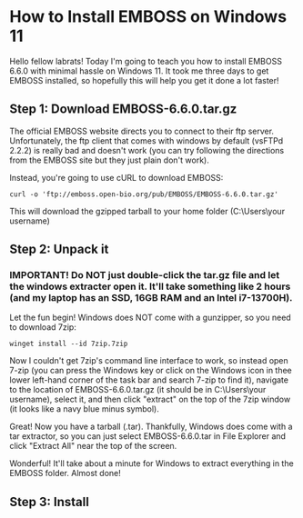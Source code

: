 # How to Install EMBOSS on Windows 11

Hello fellow labrats!  Today I'm going to teach you how to install EMBOSS 6.6.0 with minimal hassle on Windows 11.  It took me 
three days to get EMBOSS installed, so hopefully this will help you get it done a lot faster!

## Step 1: Download EMBOSS-6.6.0.tar.gz

The official EMBOSS website directs you to connect to their ftp server.  Unfortunately, the ftp client that comes with windows
by default (vsFTPd 2.2.2) is really bad and doesn't work (you can try following the directions from the EMBOSS site but they just plain don't work).

Instead, you're going to use cURL to download EMBOSS:

`curl -o 'ftp://emboss.open-bio.org/pub/EMBOSS/EMBOSS-6.6.0.tar.gz'`

This will download the gzipped tarball to your home folder (C:\Users\your username)

## Step 2: Unpack it

### IMPORTANT!  Do NOT just double-click the tar.gz file and let the windows extracter open it.  It'll take something like 2 hours (and my laptop has an SSD, 16GB RAM and an Intel i7-13700H).  

Let the fun begin!  Windows does NOT come with a gunzipper, so you need to download 7zip:

`winget install --id 7zip.7zip`

Now I couldn't get 7zip's command line interface to work, so instead open 7-zip (you can press the Windows key or click on the 
Windows icon in thee lower left-hand corner of the task bar and search 7-zip to find it), navigate to the location of EMBOSS-6.6.0.tar.gz (it should be in C:\Users\your username), select it, and then click "extract" on the top of the 7zip window (it looks like a navy blue minus symbol).

Great!  Now you have a tarball (.tar).  Thankfully, Windows does come with a tar extractor, so you can just select EMBOSS-6.6.0.tar in File Explorer and click "Extract All" near the top of the screen.

Wonderful!  It'll take about a minute for Windows to extract everything in the EMBOSS folder.  Almost done!

## Step 3: Install 